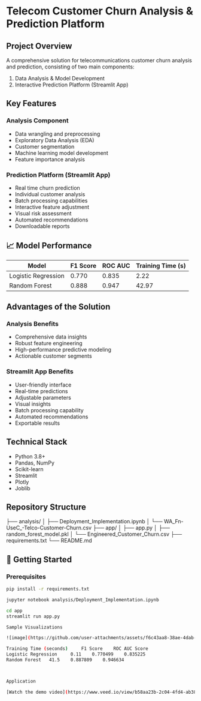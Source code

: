 # Telecom Customer Churn Analysis & Prediction Platform

## Project Overview
A comprehensive solution for telecommunications customer churn analysis and prediction, consisting of two main components:
1. Data Analysis & Model Development
2. Interactive Prediction Platform (Streamlit App)

## Key Features

### Analysis Component
- Data wrangling and preprocessing
- Exploratory Data Analysis (EDA)
- Customer segmentation
- Machine learning model development
- Feature importance analysis

### Prediction Platform (Streamlit App)
- Real time churn prediction
- Individual customer analysis
- Batch processing capabilities
- Interactive feature adjustment
- Visual risk assessment
- Automated recommendations
- Downloadable reports

## 📈 Model Performance
| Model | F1 Score | ROC AUC | Training Time (s) |
|-------|-----------|----------|------------------|
| Logistic Regression | 0.770 | 0.835 | 2.22 |
| Random Forest | 0.888 | 0.947 | 42.97 |

## Advantages of the Solution

### Analysis Benefits
- Comprehensive data insights
- Robust feature engineering
- High-performance predictive modeling
- Actionable customer segments

### Streamlit App Benefits
- User-friendly interface
- Real-time predictions
- Adjustable parameters
- Visual insights
- Batch processing capability
- Automated recommendations
- Exportable results

## Technical Stack
- Python 3.8+
- Pandas, NumPy
- Scikit-learn
- Streamlit
- Plotly
- Joblib

## Repository Structure

├── analysis/
│ ├── Deployment_Implementation.ipynb
│ └── WA_Fn-UseC_-Telco-Customer-Churn.csv
├── app/
│ ├── app.py
│ ├── random_forest_model.pkl
│ └── Engineered_Customer_Churn.csv
├── requirements.txt
└── README.md


## 🚀 Getting Started

### Prerequisites
```bash
pip install -r requirements.txt

jupyter notebook analysis/Deployment_Implementation.ipynb

cd app
streamlit run app.py

Sample Visualizations

![image](https://github.com/user-attachments/assets/f6c43aa8-38ae-4dab-8c33-3b27666e3d1b)

Training Time (seconds) 	F1 Score 	ROC AUC Score
Logistic Regression 	0.11 	0.770499 	0.835225
Random Forest 	41.5 	0.887809 	0.946634



Application

[Watch the demo video](https://www.veed.io/view/b58aa23b-2c04-4fd4-ab38-13e241ebe1ab?panel=share)



